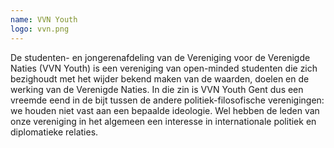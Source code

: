 ```yaml
---
name: VVN Youth
logo: vvn.png
---
```

De studenten- en jongerenafdeling van de Vereniging voor de Verenigde Naties (VVN Youth) is een vereniging van open-minded studenten die zich bezighoudt met het wijder bekend maken van de waarden, doelen en de werking van de Verenigde Naties. In die zin is VVN Youth Gent dus een vreemde eend in de bijt tussen de andere politiek-filosofische verenigingen: we houden niet vast aan een bepaalde ideologie. Wel hebben de leden van onze vereniging in het algemeen een interesse in internationale politiek en diplomatieke relaties.